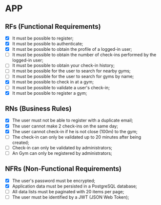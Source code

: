 # APP

## RFs (Functional Requirements)
   - [X] It must be possible to register;
   - [X] It must be possible to authenticate;
   - [X] It must be possible to obtain the profile of a logged-in user;
   - [ ] It must be possible to obtain the number of check-ins performed by the logged-in user;
   - [ ] It must be possible to obtain your check-in history;
   - [ ] It must be possible for the user to search for nearby gyms;
   - [ ] It must be possible for the user to search for gyms by name;
   - [X] It must be possible to check in at a gym;
   - [ ] It must be possible to validate a user's check-in;
   - [X] It must be possible to register a gym;
   
## RNs (Business Rules)
  - [X] The user must not be able to register with a duplicate email;
  - [X] The user cannot make 2 check-ins on the same day;
  - [X] The user cannot check-in if he is not close (100m) to the gym;
  - [ ] The check-in can only be validated up to 20 minutes after being created;
  - [ ] Check-in can only be validated by administrators;
  - [ ] An Gym can only be registered by administrators;

## NFRs (Non-Functional Requirements)
  - [X] The user's password must be encrypted;
  - [X] Application data must be persisted in a PostgreSQL database;
  - [ ] All data lists must be paginated with 20 items per page;
  - [ ] The user must be identified by a JWT (JSON Web Token);